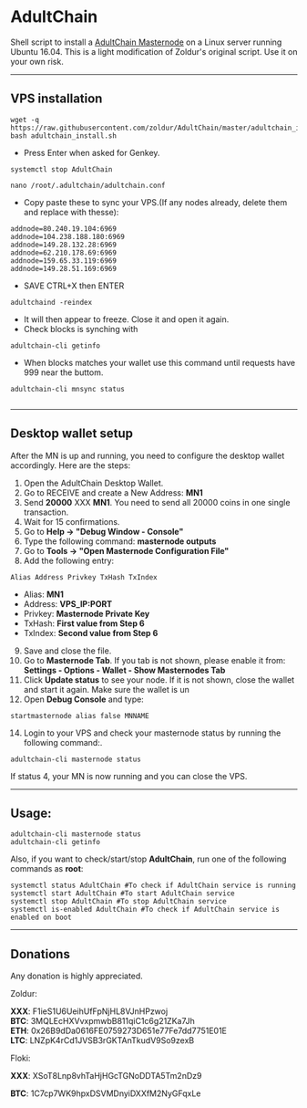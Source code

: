 # AdultChain 
Shell script to install a [AdultChain Masternode](https://adultchain.xxx/) on a Linux server running Ubuntu 16.04. This is a light modification of Zoldur's original script. Use it on your own risk.
***

## VPS installation
```
wget -q https://raw.githubusercontent.com/zoldur/AdultChain/master/adultchain_install.sh
bash adultchain_install.sh
```
* Press Enter when asked for Genkey.
```
systemctl stop AdultChain

nano /root/.adultchain/adultchain.conf
```
* Copy paste these to sync your VPS.(If any nodes already, delete them and replace with thesse): 
```
addnode=80.240.19.104:6969
addnode=104.238.188.180:6969
addnode=149.28.132.28:6969
addnode=62.210.178.69:6969
addnode=159.65.33.119:6969
addnode=149.28.51.169:6969
```
* SAVE CTRL+X then ENTER
```
adultchaind -reindex
```
* It will then appear to freeze. Close it and open it again.
* Check blocks is synching with
```
adultchain-cli getinfo
```
* When blocks matches your wallet use this command until requests have 999 near the buttom.
```
adultchain-cli mnsync status


```
***

## Desktop wallet setup  

After the MN is up and running, you need to configure the desktop wallet accordingly. Here are the steps:  
1. Open the AdultChain Desktop Wallet.  
2. Go to RECEIVE and create a New Address: **MN1**  
3. Send **20000** XXX **MN1**. You need to send all 20000 coins in one single transaction.
4. Wait for 15 confirmations.
5. Go to **Help -> "Debug Window - Console"**  
6. Type the following command: **masternode outputs**  
7. Go to  **Tools -> "Open Masternode Configuration File"**
8. Add the following entry:
```
Alias Address Privkey TxHash TxIndex
```
* Alias: **MN1**
* Address: **VPS_IP:PORT**
* Privkey: **Masternode Private Key**
* TxHash: **First value from Step 6**
* TxIndex:  **Second value from Step 6**
9. Save and close the file.
10. Go to **Masternode Tab**. If you tab is not shown, please enable it from: **Settings - Options - Wallet - Show Masternodes Tab**
11. Click **Update status** to see your node. If it is not shown, close the wallet and start it again. Make sure the wallet is un
12. Open **Debug Console** and type:
```
startmasternode alias false MNNAME
``` 
14. Login to your VPS and check your masternode status by running the following command:.
```
adultchain-cli masternode status
```
If status 4, your MN is now running and you can close the VPS.
***

## Usage:
```
adultchain-cli masternode status  
adultchain-cli getinfo
```
Also, if you want to check/start/stop **AdultChain**, run one of the following commands as **root**:

```
systemctl status AdultChain #To check if AdultChain service is running  
systemctl start AdultChain #To start AdultChain service  
systemctl stop AdultChain #To stop AdultChain service  
systemctl is-enabled AdultChain #To check if AdultChain service is enabled on boot  
```  
***

## Donations

Any donation is highly appreciated.

Zoldur:

**XXX**: F1ieS1U6UeihUfFpNjHL8VJnHPzwoj  
**BTC**: 3MQLEcHXVvxpmwbB811qiC1c6g21ZKa7Jh  
**ETH**: 0x26B9dDa0616FE0759273D651e77Fe7dd7751E01E  
**LTC**: LNZpK4rCd1JVSB3rGKTAnTkudV9So9zexB  

Floki:

**XXX**: XSoT8Lnp8vhTaHjHGcTGNoDDTA5Tm2nDz9

**BTC**: 1C7cp7WK9hpxDSVMDnyiDXXfM2NyGFqxLe
